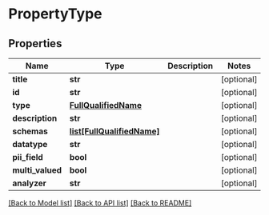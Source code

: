 # PropertyType

## Properties
Name | Type | Description | Notes
------------ | ------------- | ------------- | -------------
**title** | **str** |  | [optional] 
**id** | **str** |  | [optional] 
**type** | [**FullQualifiedName**](FullQualifiedName.md) |  | [optional] 
**description** | **str** |  | [optional] 
**schemas** | [**list[FullQualifiedName]**](FullQualifiedName.md) |  | [optional] 
**datatype** | **str** |  | [optional] 
**pii_field** | **bool** |  | [optional] 
**multi_valued** | **bool** |  | [optional] 
**analyzer** | **str** |  | [optional] 

[[Back to Model list]](../README.md#documentation-for-models) [[Back to API list]](../README.md#documentation-for-api-endpoints) [[Back to README]](../README.md)


